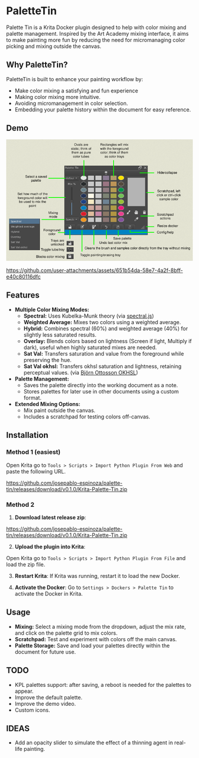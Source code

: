 # PaletteTin

Palette Tin is a Krita Docker plugin designed to help with color mixing and palette management. Inspired by the Art Academy mixing interface, it aims to make painting more fun by reducing the need for micromanaging color picking and mixing outside the canvas.

## Why PaletteTin?

PaletteTin is built to enhance your painting workflow by:
- Make color mixing a satisfying and fun experience
- Making color mixing more intuitive.
- Avoiding micromanagement in color selection.
- Embedding your palette history within the document for easy reference.

## Demo

<p align="center">
  <img src="/readme-assets/palletTin-help.png" />
</p>

https://github.com/user-attachments/assets/651b54da-58e7-4a2f-8bff-e40c80116dfc

## Features

- **Multiple Color Mixing Modes:**
  - **Spectral:** Uses Kubelka-Munk theory (via [spectral.js](https://github.com/rvanwijnen/spectral.js))
  - **Weighted Average:** Mixes two colors using a weighted average.
  - **Hybrid:** Combines spectral (60%) and weighted average (40%) for slightly less saturated results.
  - **Overlay:** Blends colors based on lightness (Screen if light, Multiply if dark), useful when highly saturated mixes are needed.
  - **Sat Val:** Transfers saturation and value from the foreground while preserving the hue.
  - **Sat Val okhsl:** Transfers okhsl saturation and lightness, retaining perceptual values. (via [Björn Ottosson OKHSL](https://bottosson.github.io/misc/ok_color.h))
- **Palette Management:**
  - Saves the palette directly into the working document as a note.
  - Stores palettes for later use in other documents using a custom format.
- **Extended Mixing Options:**
  - Mix paint outside the canvas.
  - Includes a scratchpad for testing colors off-canvas.

## Installation

### Method 1 (easiest)

Open Krita go to `Tools > Scripts > Import Python Plugin From Web` and paste the following URL.

https://github.com/josepablo-espinoza/palette-tin/releases/download/v0.1.0/Krita-Palette-Tin.zip

### Method 2

1. **Download latest release zip**:

  https://github.com/josepablo-espinoza/palette-tin/releases/download/v0.1.0/Krita-Palette-Tin.zip

2. **Upload the plugin into Krita**: 

  Open Krita go to `Tools > Scripts > Import Python Plugin From File` and load the zip file.

3. **Restart Krita**: If Krita was running, restart it to load the new Docker.

4. **Activate the Docker**: 
  Go to `Settings > Dockers > Palette Tin` to activate the Docker in Krita.

## Usage

- **Mixing:** Select a mixing mode from the dropdown, adjust the mix rate, and click on the palette grid to mix colors.
- **Scratchpad:** Test and experiment with colors off the main canvas.
- **Palette Storage:** Save and load your palettes directly within the document for future use.

## TODO

- KPL palettes support: after saving, a reboot is needed for the palettes to appear.
- Improve the default palette.
- Improve the demo video.
- Custom icons.

## IDEAS

- Add an opacity slider to simulate the effect of a thinning agent in real-life painting.
